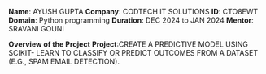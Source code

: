 **Name**: AYUSH GUPTA 
**Company**: CODTECH IT SOLUTIONS 
**ID**: CTO8EWT 
**Domain**: Python programming 
**Duration**: DEC 2024 to JAN 2024 
**Mentor**: SRAVANI GOUNI

**Overview of the Project** 
**Project**:CREATE A PREDICTIVE MODEL USING SCIKIT- LEARN TO CLASSIFY OR PREDICT OUTCOMES FROM A DATASET (E.G., SPAM EMAIL DETECTION).
